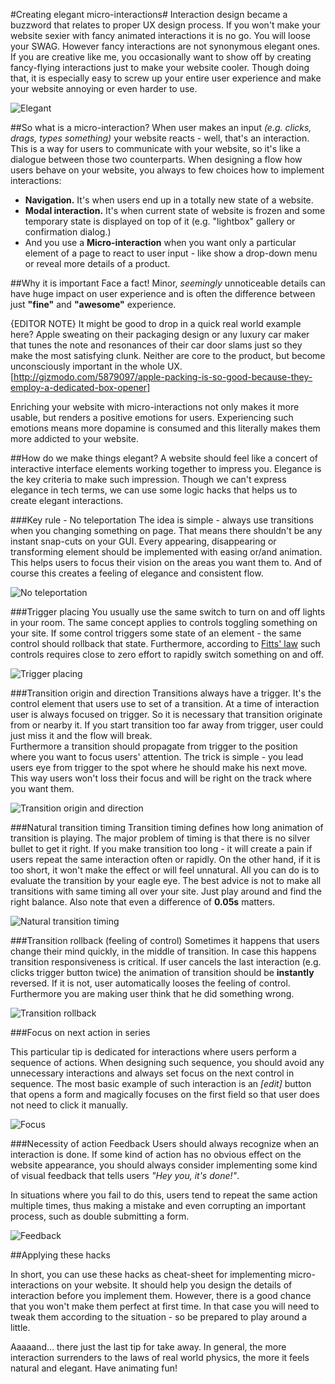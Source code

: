 #Creating elegant micro-interactions#
Interaction design became a buzzword that relates to proper UX design process. If you won't make your website sexier with fancy animated interactions it is no go. You will loose your SWAG. 
However fancy interactions are not synonymous elegant ones. If you are creative like me, you occasionally want to show off by creating fancy-flying interactions just to make your website cooler. Though doing that, it is especially easy to screw up your entire user experience and make your website annoying or even harder to use.

![Elegant](https://www.dropbox.com/s/m66bjbu8nzs7nte/2752162749_843d508f47_b.png?dl=1)


##So what is a micro-interaction?
When user makes an input *(e.g. clicks, drags, types something)* your website reacts - well, that's an interaction. This is a way for users to communicate with your website, so it's like a dialogue between those two counterparts. When designing a flow how users behave on your website, you always to few choices how to implement interactions: 

 - **Navigation.** It's when users end up in a totally new state of a website. 
 - **Modal interaction.** It's when current state of website is frozen and some temporary state is displayed on top of it (e.g. "lightbox" gallery or confirmation dialog.) 
 - And you use a **Micro-interaction** when you want only a particular element of a page to react to user input - like show a drop-down menu or reveal more details of a product. 

##Why it is important
Face a fact! Minor, *seemingly* unnoticeable details can have huge impact on user experience and is often the difference between just **"fine"** and **"awesome"** experience. 

{EDITOR NOTE} It might be good to drop in a quick real world example here? Apple sweating on their packaging design or any luxury car maker that tunes the note and resonances of their car door slams just so they make the most satisfying clunk. Neither are core to the product, but become unconsciously important in the whole UX. [http://gizmodo.com/5879097/apple-packing-is-so-good-because-they-employ-a-dedicated-box-opener] 

Enriching your website with micro-interactions not only makes it more usable, but renders a positive emotions for users. Experiencing such emotions means more dopamine is consumed and this literally makes them more addicted to your website. 

##How do we make things elegant?
A website should feel like a concert of interactive interface elements working together to impress you. Elegance is the key criteria to make such impression. Though we can't express elegance in tech terms, we can use some logic hacks that helps us to create elegant interactions.   

###Key rule - No teleportation
The idea is simple - always use transitions when you changing something on page. That means there shouldn't be any instant snap-cuts on your GUI. Every appearing, disappearing or transforming element should be implemented with easing or/and animation. This helps users to focus their vision on the areas you want them to. And of course this creates a feeling of elegance and consistent flow.   

![No teleportation](https://www.dropbox.com/s/vl4p795upnlhxzt/no-teleport.gif?dl=1)

###Trigger placing
You usually use the same switch to turn on and off lights in your room. The same concept applies to controls toggling something on your site. If some control triggers some state of an element - the same control should rollback that state. Furthermore, according to [Fitts' law](http://en.wikipedia.org/wiki/Fitts%27s_law) such controls requires close to zero effort to rapidly switch something on and off.  

![Trigger placing](https://www.dropbox.com/s/t938990pcm9xapf/trigger-placement.gif?dl=1)

###Transition origin and direction
Transitions always have a trigger. It's the control element that users use to set of a transition. At a time of interaction user is always focused on trigger. So it is necessary that transition originate from or nearby it. If you start transition too far away from trigger, user could just miss it and the flow will break.  
Furthermore a transition should propagate from trigger to the position where you want to focus users' attention. The trick is simple - you lead users eye from trigger to the spot where he should make his next move. This way users won't loss their focus and will be right on the track where you want them. 

![Transition origin and direction](https://www.dropbox.com/s/d9ru6b0vvipm8vm/transition-origin.png?dl=1)

###Natural transition timing
Transition timing defines how long animation of transition is playing. The major problem of timing is that there is no silver bullet to get it right. If you make transition too long - it will create a pain if users repeat the same interaction often or rapidly. On the other hand, if it is too short, it won't make the effect or will feel unnatural. All you can do is to evaluate the transition by your eagle eye. The best advice is not to make all transitions with same timing all over your site. Just play around and find the right balance. Also note that even a difference of **0.05s** matters. 

![Natural transition timing](https://www.dropbox.com/s/44sx5j89y59n4c6/transition-timing.png?dl=1)


###Transition rollback (feeling of control)
Sometimes it happens that users change their mind quickly, in the middle of transition. In case this happens transition responsiveness is critical. If user cancels the last interaction (e.g. clicks trigger button twice) the animation of transition should be **instantly** reversed. If it is not, user automatically looses the feeling of control. Furthermore you are making user think that he did something wrong.   

![Transition rollback](https://www.dropbox.com/s/8vpl43yve8t2obo/transition-rollback.png?dl=1)

###Focus on next action in series

This particular tip is dedicated for interactions where users perform a sequence of actions. When designing such sequence, you should avoid any unnecessary interactions and always set focus on the next control in sequence. The most basic example of such interaction is an *[edit]* button that opens a form and magically focuses on the first field so that user does not need to click it manually.

![Focus](https://www.dropbox.com/s/o6sbbazqa9qc3zy/focus.png?dl=1)

###Necessity of action Feedback 
Users should always recognize when an interaction is done. If some kind of action has no obvious effect on the website appearance, you should always consider implementing some kind of visual feedback that tells users *"Hey you, it's done!"*. 

In situations where you fail to do this, users tend to repeat the same action multiple times, thus making a mistake and even corrupting an important process, such as double submitting a form. 

![Feedback](https://www.dropbox.com/s/iayfkhuc2ib0o33/feedback.png?dl=1)

##Applying these hacks

In short, you can use these hacks as cheat-sheet for implementing micro-interactions on your website. It should help you design the details of interaction before you implement them. However, there is a good chance that you won't make them perfect at first time. In that case you will need to tweak them according to the situation - so be prepared to play around a little. 

Aaaaand... there just the last tip for take away. In general, the more interaction surrenders to the laws of real world physics, the more it feels natural and elegant. Have animating fun! 
